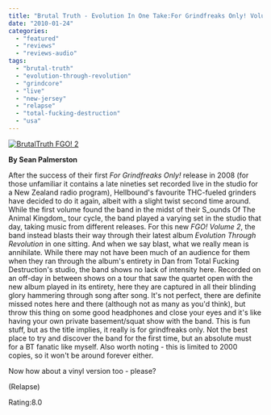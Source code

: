 ```yaml
---
title: "Brutal Truth - Evolution In One Take:For Grindfreaks Only! Volume 2"
date: "2010-01-24"
categories: 
  - "featured"
  - "reviews"
  - "reviews-audio"
tags: 
  - "brutal-truth"
  - "evolution-through-revolution"
  - "grindcore"
  - "live"
  - "new-jersey"
  - "relapse"
  - "total-fucking-destruction"
  - "usa"
---
```


[![BrutalTruth FGO! 2](http://www.hellbound.ca/wp-content/uploads/2010/01/BrutalTruth-FGO-2.jpg "BrutalTruth FGO! 2")](http://www.hellbound.ca/wp-content/uploads/2010/01/BrutalTruth-FGO-2.jpg)

**By Sean Palmerston**

After the success of their first _For Grindfreaks Only!_ release in 2008 (for those unfamiliar it contains a late nineties set recorded live in the studio for a New Zealand radio program), Hellbound's favourite THC-fueled grinders have decided to do it again, albeit with a slight twist second time around. While the first volume found the band in the midst of their S_ounds Of The Animal Kingdom_ tour cycle, the band played a varying set in the studio that day, taking music from different releases. For this new _FGO! Volume 2_, the band instead blasts their way through their latest album _Evolution Through Revolution_ in one sitting. And when we say blast, what we really mean is annihilate. While there may not have been much of an audience for them when they ran through the album's entirety in Dan from Total Fucking Destruction's studio, the band shows no lack of intensity here. Recorded on an off-day in between shows on a tour that saw the quartet open with the new album played in its entirety, here they are captured in all their blinding glory hammering through song after song. It's not perfect, there are definite missed notes here and there (although not as many as you'd think), but throw this thing on some good headphones and close your eyes and it's like having your own private basement/squat show with the band. This is fun stuff, but as the title implies, it really is for grindfreaks only. Not the best place to try and discover the band for the first time, but an absolute must for a BT fanatic like myself. Also worth noting - this is limited to 2000 copies, so it won't be around forever either.

Now how about a vinyl version too - please?

(Relapse)

Rating:8.0
